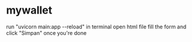 # mywallet
run "uvicorn main:app --reload" in terminal
open html file
fill the form and click "Simpan" once you're done
